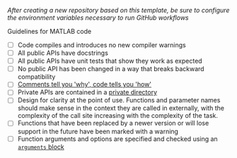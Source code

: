 *After creating a new repository based on this template, be sure to configure the environment variables necessary to run GitHub workflows*

Guidelines for MATLAB code
- [ ] Code compiles and introduces no new compiler warnings
- [ ] All public APIs have docstrings
- [ ] All public APIs have unit tests that show they work as expected
- [ ] No public API has been changed in a way that breaks backward compatibility
- [ ] [Comments tell you 'why', code tells you 'how'](https://blog.codinghorror.com/code-tells-you-how-comments-tell-you-why/)
- [ ] Private APIs are contained in a [private directory](https://www.mathworks.com/help/matlab/matlab_prog/private-functions.html)
- [ ] Design for clarity at the point of use. Functions and parameter names should make sense in the context they are called in externally, with the complexity of the call site increasing with the complexity of the task.
- [ ] Functions that have been replaced by a newer version or will lose support in the future have been marked with a warning
- [ ] Function arguments and options are specified and checked using an [`arguments` block](https://www.mathworks.com/help/matlab/ref/arguments.html)
